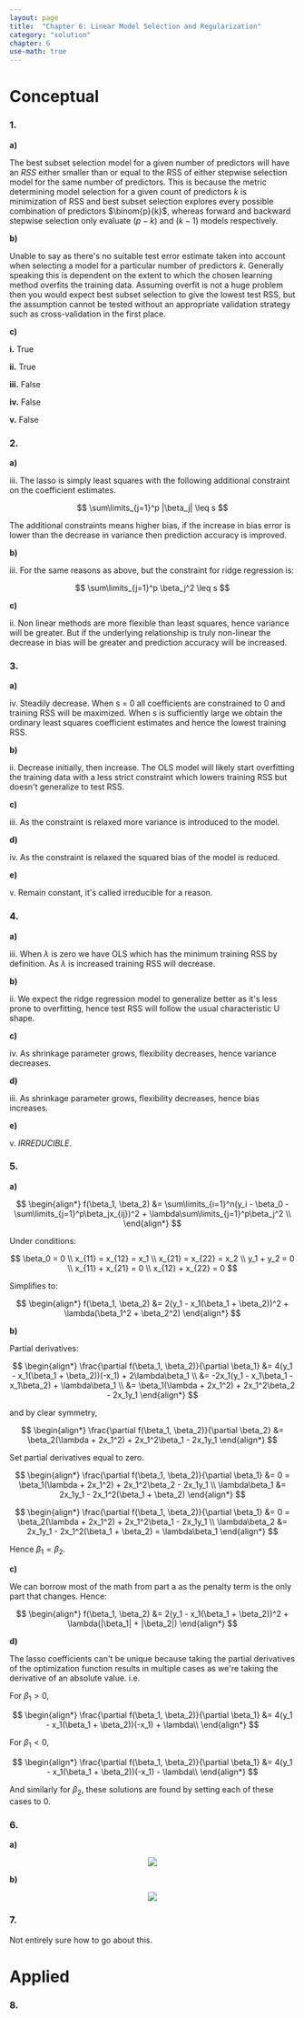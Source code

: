 ```yaml
---
layout: page
title:  "Chapter 6: Linear Model Selection and Regularization"
category: "solution"
chapter: 6
use-math: true
---
```


<h1 class="post-subtitle">Conceptual</h1>

### 1.

**a)**

The best subset selection model for a given number of predictors will have an $RSS$ either smaller than or equal to the RSS of either stepwise selection model for the same number of predictors. This is because the metric determining model selection for a given count of predictors $k$ is minimization of RSS and best subset selection explores every possible combination of predictors $\binom{p}{k}$, whereas forward and backward stepwise selection only evaluate $(p-k)$ and $(k-1)$ models respectively.

**b)**

Unable to say as there's no suitable test error estimate taken into account when selecting a model for a particular number of predictors $k$. Generally speaking this is dependent on the extent to which the chosen learning method overfits the training data. Assuming overfit is not a huge problem then you would expect best subset selection to give the lowest test RSS, but the assumption cannot be tested without an appropriate validation strategy such as cross-validation in the first place.

**c)**

**i.** True

**ii.** True

**iii.** False

**iv.** False

**v.** False


### 2. 

**a)**

iii. The lasso is simply least squares with the following additional constraint on the coefficient estimates.

$$
\sum\limits_{j=1}^p |\beta_j| \leq s
$$

The additional constraints means higher bias, if the increase in bias error is lower than the decrease in variance then prediction accuracy is improved.

**b)**

iii. For the same reasons as above, but the constraint for ridge regression is:

$$
\sum\limits_{j=1}^p \beta_j^2 \leq s
$$

**c)**

ii. Non linear methods are more flexible than least squares, hence variance will be greater. But if the underlying relationship is truly non-linear the decrease in bias will be greater and prediction accuracy will be increased.

### 3.

**a)**

iv. Steadily decrease. When s = 0 all coefficients are constrained to 0 and training RSS will be maximized. When s is sufficiently large we obtain the ordinary least squares coefficient estimates and hence the lowest training RSS.

**b)**

ii. Decrease initially, then increase. The OLS model will likely start overfitting the training data with a less strict constraint which lowers training RSS but doesn't generalize to test RSS. 

**c)**

iii. As the constraint is relaxed more variance is introduced to the model.

**d)**

iv. As the constraint is relaxed the squared bias of the model is reduced.

**e)**

v. Remain constant, it's called irreducible for a reason.

### 4.

**a)**

iii. When $\lambda$ is zero we have OLS which has the minimum training RSS by definition. As $\lambda$ is increased training RSS will decrease.

**b)**

ii. We expect the ridge regression model to generalize better as it's less prone to overfitting, hence test RSS will follow the usual characteristic U shape.

**c)**

iv. As shrinkage parameter grows, flexibility decreases, hence variance decreases.

**d)**

iii. As shrinkage parameter grows, flexibility decreases, hence bias increases.

**e)**

v. *IRREDUCIBLE*.

### 5.

**a)**

$$
\begin{align*}
f(\beta_1, \beta_2) &= \sum\limits_{i=1}^n(y_i - \beta_0 - \sum\limits_{j=1}^p\beta_jx_{ij})^2 + \lambda\sum\limits_{j=1}^p\beta_j^2 \\
\end{align*}
$$

Under conditions:

$$
\beta_0 = 0 \\
x_{11} = x_{12} = x_1 \\
x_{21} = x_{22} = x_2 \\
y_1 + y_2 = 0 \\
x_{11} + x_{21} = 0 \\
x_{12} + x_{22} = 0
$$

Simplifies to:

$$
\begin{align*}
f(\beta_1, \beta_2) &= 2(y_1 - x_1(\beta_1 + \beta_2))^2 + \lambda(\beta_1^2 + \beta_2^2)
\end{align*}
$$

**b)**

Partial derivatives:

$$
\begin{align*}
\frac{\partial f(\beta_1, \beta_2)}{\partial \beta_1} &= 4(y_1 - x_1(\beta_1 + \beta_2))(-x_1) + 2\lambda\beta_1 \\
&= -2x_1(y_1 - x_1\beta_1 -x_1\beta_2) + \lambda\beta_1 \\
&= \beta_1(\lambda + 2x_1^2) + 2x_1^2\beta_2 - 2x_1y_1
\end{align*}
$$

and by clear symmetry,

$$
\begin{align*}
\frac{\partial f(\beta_1, \beta_2)}{\partial \beta_2} &= \beta_2(\lambda + 2x_1^2) + 2x_1^2\beta_1 - 2x_1y_1
\end{align*}
$$

Set partial derivatives equal to zero.

$$
\begin{align*}
\frac{\partial f(\beta_1, \beta_2)}{\partial \beta_1} &= 0 = \beta_1(\lambda + 2x_1^2) + 2x_1^2\beta_2 - 2x_1y_1 \\
\lambda\beta_1 &= 2x_1y_1 - 2x_1^2(\beta_1 + \beta_2)
\end{align*}
$$

$$
\begin{align*}
\frac{\partial f(\beta_1, \beta_2)}{\partial \beta_1} &= 0 = \beta_2(\lambda + 2x_1^2) + 2x_1^2\beta_1 - 2x_1y_1 \\
\lambda\beta_2 &= 2x_1y_1 - 2x_1^2(\beta_1 + \beta_2) = \lambda\beta_1
\end{align*}
$$

Hence $\beta_1 = \beta_2$.

**c)**

We can borrow most of the math from part a as the penalty term is the only part that changes. Hence:

$$
\begin{align*}
f(\beta_1, \beta_2) &= 2(y_1 - x_1(\beta_1 + \beta_2))^2 + \lambda(|\beta_1| + |\beta_2|)
\end{align*}
$$

**d)**

The lasso coefficients can't be unique because taking the partial derivatives of the optimization function results in multiple cases as we're taking the derivative of an absolute value. i.e.

For $\beta_1 > 0$,

$$
\begin{align*}
\frac{\partial f(\beta_1, \beta_2)}{\partial \beta_1} &= 4(y_1 - x_1(\beta_1 + \beta_2))(-x_1) + \lambda\\
\end{align*}
$$

For $\beta_1 < 0$,

$$
\begin{align*}
\frac{\partial f(\beta_1, \beta_2)}{\partial \beta_1} &= 4(y_1 - x_1(\beta_1 + \beta_2))(-x_1) - \lambda\\
\end{align*}
$$

And similarly for $\beta_2$, these solutions are found by setting each of these cases to 0.

### 6.

**a)**

<p align="center">
  <img src="img/6a.png"/>
</p>

**b)**

<p align="center">
  <img src="img/6b.png"/>
</p>

### 7.

Not entirely sure how to go about this.


<h1 class="post-subtitle">Applied</h1>

### 8.


